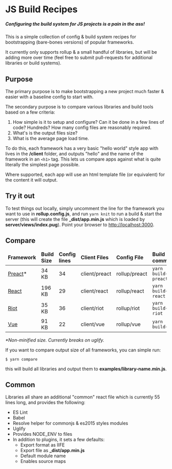 # JS Build Recipes
##### Configuring the build system for JS projects is a pain in the ass!

This is a simple collection of config & build system recipes for bootstrapping (bare-bones versions) of popular frameworks.

It currently only supports rollup & a small handful of libraries, but will be adding more over time (feel free to submit pull-requests for additional libraries or build systems).

## Purpose
The primary purpose is to make bootstrapping a new project much faster & easier with a baseline config to start with.

The secondary purpose is to compare various libraries and build tools based on a few criteria:

1. How simple is it to setup and configure? Can it be done in a few lines of code? Hundreds? How many config files are reasonably required.
2. What's is the output files size?
3. What is the average page load time.

To do this, each framework has a very basic "hello world" style app with lives in the **/client** folder, and outputs "hello" and the name of the framework in an `<h1>` tag. This lets us compare apps against what is quite literally the simplest page possible.

Where supported, each app will use an html template file (or equivalent) for the content it will output.

## Try it out
To test things out locally, simply uncomment the line for the framework you want to use in **rollup.config.js**, and run `yarn knit` to run a build & start the server (this will create the file **_dist/app.min.js** which is loaded by **server/views/index.pug**). Point your browser to [http://localhost:3000](http://localhost:3000).



## Compare

<table>
  <thead>
    <td><strong>Framework</strong></td>
    <td><strong>Build Size</strong></td>
    <td><strong>Config lines</strong></td>
    <td><strong>Client Files</strong></td>
    <td><strong>Config File</strong></td>
    <td><strong>Build command</strong></td>
  </thead>
  <tr>
    <td><a href='preactjs.com'>Preact</a>*</td>
    <td>34 KB</td>
    <td>34</td>
    <td>client/preact</td>
    <td>rollup/preact</td>
    <td><code>yarn build-preact</code></td>
  </tr>
  <tr>
    <td><a href='facebook.github.io/react/'>React</a></td>
    <td>196 KB</td>
    <td>29</td>
    <td>client/react</td>
    <td>rollup/react</td>
    <td><code>yarn build-react</code></td>
  </tr>
  <tr>
    <td><a href='riotjs.com'>Riot</a></td>
    <td>35 KB</td>
    <td>36</td>
    <td>client/riot</td>
    <td>rollup/riot</td>
    <td><code>yarn build-riot</code></td>
  </tr>
  <tr>
    <td><a href='vuejs.org'>Vue</a></td>
    <td>91 KB</td>
    <td>22</td>
    <td>client/vue</td>
    <td>rollup/vue</td>
    <td><code>yarn build-vue</code></td>
  </tr>
</table>

_*Non-minified size. Currently breaks on uglify._


If you want to compare output size of all frameworks, you can simple run:

`$ yarn compare`


this will build all libraries and output them to **examples/library-name.min.js**.

## Common
Libraries all share an additional "common" react file which is currently 55 lines long, and provides the following:
- ES Lint
- Babel
- Resolve helper for commonjs & es2015 styles modules
- Uglify
- Provides NODE_ENV to files
- In addition to plugins, it sets a few defaults:
  - Export format as IIFE
  - Export file as **_dist/app.min.js**
  - Default module name
  - Enables source maps
